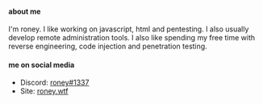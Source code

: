 #### about me

I'm roney. I like working on javascript, html and pentesting. I also usually develop remote administration tools. I also like spending my free time with reverse engineering, code injection and penetration testing.

#### me on social media

- Discord: [roney#1337](https://discord.com/users/425722455345070080)
- Site: [roney.wtf](https://roney.wtf/)
